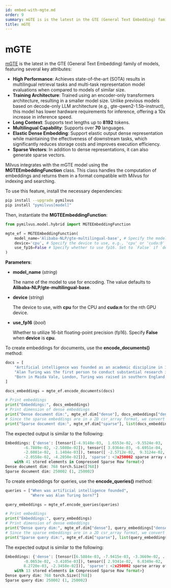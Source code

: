 ```yaml
---
id: embed-with-mgte.md
order: 9
summary: mGTE is is the latest in the GTE (General Text Embedding) family of models.
title: mGTE
---
```


# mGTE

[mGTE](https://arxiv.org/pdf/2407.19669) is the latest in the GTE (General Text Embedding) family of models, featuring several key attributes:

- __High Performance__: Achieves state-of-the-art (SOTA) results in multilingual retrieval tasks and multi-task representation model evaluations when compared to models of similar size.
- __Training Architecture__: Trained using an encoder-only transformers architecture, resulting in a smaller model size. Unlike previous models based on decode-only LLM architecture (e.g., gte-qwen2-1.5b-instruct), this model has lower hardware requirements for inference, offering a 10x increase in inference speed.
- __Long Context__: Supports text lengths up to __8192__ tokens.
- __Multilingual Capability__: Supports over __70__ languages.
- __Elastic Dense Embedding__: Support elastic output dense representation while maintaining the effectiveness of downstream tasks, which significantly reduces storage costs and improves execution efficiency.
- __Sparse Vectors__: In addition to dense representations, it can also generate sparse vectors.

Milvus integrates with the mGTE model using the __MGTEEmbeddingFunction__ class. This class handles the computation of embeddings and returns them in a format compatible with Milvus for indexing and searching.

To use this feature, install the necessary dependencies:

```bash
pip install --upgrade pymilvus
pip install "pymilvus[model]"
```

Then, instantiate the __MGTEEmbeddingFunction__:

```python
from pymilvus.model.hybrid import MGTEEmbeddingFunction

mgte_ef = MGTEEmbeddingFunction(
    model_name='Alibaba-NLP/gte-multilingual-base', # Specify the model name
    device='cpu', # Specify the device to use, e.g., 'cpu' or 'cuda:0'
    use_fp16=False # Specify whether to use fp16. Set to `False` if `device` is `cpu`.
)
```

__Parameters__:

- __model_name__ (_string_)

    The name of the model to use for encoding. The value defaults to __Alibaba-NLP/gte-multilingual-base__.

- __device__ (_string_)

    The device to use, with __cpu__ for the CPU and __cuda:n__ for the nth GPU device.

- __use_fp16__ (_bool_)

    Whether to utilize 16-bit floating-point precision (fp16). Specify __False__ when __device__ is __cpu__.

To create embeddings for documents, use the __encode_documents()__ method:

```python
docs = [
    "Artificial intelligence was founded as an academic discipline in 1956.",
    "Alan Turing was the first person to conduct substantial research in AI.",
    "Born in Maida Vale, London, Turing was raised in southern England.",
]

docs_embeddings = mgte_ef.encode_documents(docs)

# Print embeddings
print("Embeddings:", docs_embeddings)
# Print dimension of dense embeddings
print("Dense document dim:", mgte_ef.dim["dense"], docs_embeddings["dense"][0].shape)
# Since the sparse embeddings are in a 2D csr_array format, we convert them to a list for easier manipulation.
print("Sparse document dim:", mgte_ef.dim["sparse"], list(docs_embeddings["sparse"])[0].shape)
```

The expected output is similar to the following:

```python
Embeddings: {'dense': [tensor([-4.9148e-03,  1.6553e-02, -9.5524e-03, ..., -7.9425e-03, 
        -6.7889e-02, -2.5080e-02]), tensor([ 3.0364e-03, -6.6951e-04,  2.5661e-03, ..., 4.9563e-02, 
        -2.6081e-02,  1.1404e-03]), tensor([ -2.5712e-02,  9.3124e-02,  2.8404e-02, ..., 6.0707e-02, 
        -2.0558e-02, -4.2050e-02])], 'sparse': <3x250002 sparse array of type '<class 'numpy.float64'>'
    with 41 stored elements in Compressed Sparse Row format>}
Dense document dim: 768 torch.Size([768])
Sparse document dim: 250002 (1, 250002)
```

To create embeddings for queries, use the __encode_queries()__ method:

```python
queries = ["When was artificial intelligence founded", 
           "Where was Alan Turing born?"]

query_embeddings = mgte_ef.encode_queries(queries)

# Print embeddings
print("Embeddings:", query_embeddings)
# Print dimension of dense embeddings
print("Dense query dim:", mgte_ef.dim["dense"], query_embeddings["dense"][0].shape)
# Since the sparse embeddings are in a 2D csr_array format, we convert them to a list for easier manipulation.
print("Sparse query dim:", mgte_ef.dim["sparse"], list(query_embeddings["sparse"])[0].shape)
```

The expected output is similar to the following:

```python
Embeddings: {'dense': [tensor([6.5884e-03, -7.9415e-03, -3.3669e-02, ...,  1.4615e-02, 
        -8.0653e-02, -3.4105e-03]), tensor([ 2.9341e-02,  6.0349e-02,  2.7232e-02, ..., 7.9408e-02, 
        8.2720e-03, -2.3458e-02])], 'sparse': <2x250002 sparse array of type '<class 'numpy.float64'>'
    with 13 stored elements in Compressed Sparse Row format>}
Dense query dim: 768 torch.Size([768])
Sparse query dim: 250002 (1, 250002)
```
